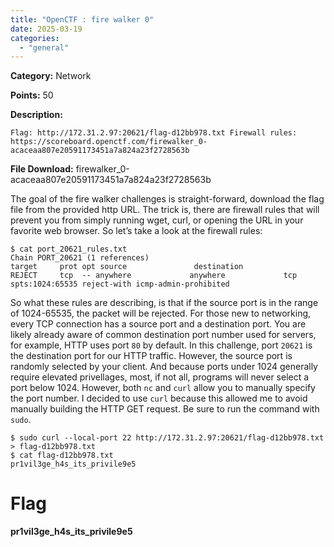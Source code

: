 ```yaml
---
title: "OpenCTF : fire walker 0"
date: 2025-03-19
categories: 
  - "general"
---
```


**Category:** Network

**Points:** 50

**Description:**

```
Flag: http://172.31.2.97:20621/flag-d12bb978.txt Firewall rules: https://scoreboard.openctf.com/firewalker_0-acaceaa807e20591173451a7a824a23f2728563b
```

**File Download:** firewalker\_0-acaceaa807e20591173451a7a824a23f2728563b

The goal of the fire walker challenges is straight-forward, download the flag file from the provided http URL. The trick is, there are firewall rules that will prevent you from simply running wget, curl, or opening the URL in your favorite web browser. So let’s take a look at the firewall rules:

```
$ cat port_20621_rules.txt 
Chain PORT_20621 (1 references)
target     prot opt source               destination         
REJECT     tcp  -- anywhere             anywhere             tcp spts:1024:65535 reject-with icmp-admin-prohibited
```

So what these rules are describing, is that if the source port is in the range of 1024-65535, the packet will be rejected. For those new to networking, every TCP connection has a source port and a destination port. You are likely already aware of common destination port number used for servers, for example, HTTP uses port `80` by default. In this challenge, port `20621` is the destination port for our HTTP traffic. However, the source port is randomly selected by your client. And because ports under 1024 generally require elevated privellages, most, if not all, programs will never select a port below 1024. However, both `nc` and `curl` allow you to manually specify the port number. I decided to use `curl` because this allowed me to avoid manually building the HTTP GET request. Be sure to run the command with `sudo`.

```
$ sudo curl --local-port 22 http://172.31.2.97:20621/flag-d12bb978.txt > flag-d12bb978.txt
$ cat flag-d12bb978.txt 
pr1vil3ge_h4s_its_privile9e5
```

# Flag

**pr1vil3ge\_h4s\_its\_privile9e5**
